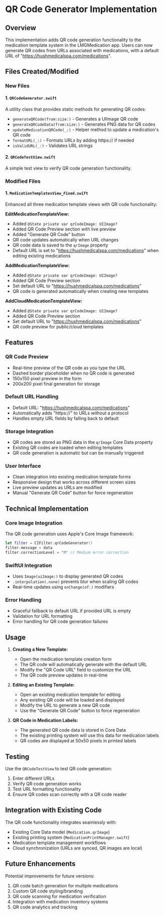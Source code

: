 # QR Code Generator Implementation

## Overview
This implementation adds QR code generation functionality to the medication template system in the LMGMedication app. Users can now generate QR codes from URLs associated with medications, with a default URL of "https://hushmedicalspa.com/medications".

## Files Created/Modified

### New Files

#### 1. `QRCodeGenerator.swift`
A utility class that provides static methods for generating QR codes:
- `generateQRCode(from:size:)` - Generates a UIImage QR code
- `generateQRCodeData(from:size:)` - Generates PNG data for QR codes
- `updateMedicationQRCode(_:)` - Helper method to update a medication's QR code
- `formatURL(_:)` - Formats URLs by adding https:// if needed
- `isValidURL(_:)` - Validates URL strings

#### 2. `QRCodeTestView.swift`
A simple test view to verify QR code generation functionality.

### Modified Files

#### 1. `MedicationTemplatesView_Fixed.swift`
Enhanced all three medication template views with QR code functionality:

**EditMedicationTemplateView:**
- Added `@State private var qrCodeImage: UIImage?`
- Added QR Code Preview section with live preview
- Added "Generate QR Code" button
- QR code updates automatically when URL changes
- QR code data is saved to the `qrImage` property
- Default URL is set to "https://hushmedicalspa.com/medications" when editing existing medications

**AddMedicationTemplateView:**
- Added `@State private var qrCodeImage: UIImage?`
- Added QR Code Preview section
- Set default URL to "https://hushmedicalspa.com/medications"
- QR code is generated automatically when creating new templates

**AddCloudMedicationTemplateView:**
- Added `@State private var qrCodeImage: UIImage?`
- Added QR Code Preview section
- Set default URL to "https://hushmedicalspa.com/medications"
- QR code preview for public/cloud templates

## Features

### QR Code Preview
- Real-time preview of the QR code as you type the URL
- Dashed border placeholder when no QR code is generated
- 150x150 pixel preview in the form
- 200x200 pixel final generation for storage

### Default URL Handling
- Default URL: "https://hushmedicalspa.com/medications"
- Automatically adds "https://" to URLs without a protocol
- Handles empty URL fields by falling back to default

### Storage Integration
- QR codes are stored as PNG data in the `qrImage` Core Data property
- Existing QR codes are loaded when editing templates
- QR code generation is automatic but can be manually triggered

### User Interface
- Clean integration into existing medication template forms
- Responsive design that works across different screen sizes
- Live preview updates as URLs are modified
- Manual "Generate QR Code" button for force regeneration

## Technical Implementation

### Core Image Integration
The QR code generation uses Apple's Core Image framework:
```swift
let filter = CIFilter.qrCodeGenerator()
filter.message = data
filter.correctionLevel = "M" // Medium error correction
```

### SwiftUI Integration
- Uses `Image(uiImage:)` to display generated QR codes
- `.interpolation(.none)` prevents blur when scaling QR codes
- Real-time updates using `onChange(of:)` modifiers

### Error Handling
- Graceful fallback to default URL if provided URL is empty
- Validation for URL formatting
- Error handling for QR code generation failures

## Usage

1. **Creating a New Template:**
   - Open the medication template creation form
   - The QR code will automatically generate with the default URL
   - Modify the "QR Code URL" field to customize the URL
   - The QR code preview updates in real-time

2. **Editing an Existing Template:**
   - Open an existing medication template for editing
   - Any existing QR code will be loaded and displayed
   - Modify the URL to generate a new QR code
   - Use the "Generate QR Code" button to force regeneration

3. **QR Code in Medication Labels:**
   - The generated QR code data is stored in Core Data
   - The existing printing system will use this data for medication labels
   - QR codes are displayed at 50x50 pixels in printed labels

## Testing

Use the `QRCodeTestView` to test QR code generation:
1. Enter different URLs
2. Verify QR code generation works
3. Test URL formatting functionality
4. Ensure QR codes scan correctly with a QR code reader

## Integration with Existing Code

The QR code functionality integrates seamlessly with:
- Existing Core Data model (`Medication.qrImage`)
- Existing printing system (`MedicationPrintManager.swift`)
- Medication template management workflows
- Cloud synchronization (URLs are synced, QR images are local)

## Future Enhancements

Potential improvements for future versions:
1. QR code batch generation for multiple medications
2. Custom QR code styling/branding
3. QR code scanning for medication verification
4. Integration with medication inventory systems
5. QR code analytics and tracking